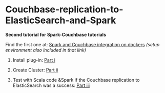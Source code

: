 # Couchbase-replication-to-ElasticSearch-and-Spark

**Second tutorial for Spark-Couchbase tutorials**

Find the first one at: 
[Spark and Couchbase integration on dockers](https://github.com/Satanette/Spark-Couchbase-Integration-on-Dockers-) <i> (setup environment also included in that link)  </i> 


1) Install plug-in: 
[Part i](https://github.com/Satanette/Couchbase-replication-to-ElasticSearch-and-Spark/blob/master/InstallAndConfig.md)

2) Create Cluster: 
[Part ii](https://github.com/Satanette/Couchbase-replication-to-ElasticSearch-and-Spark/blob/master/XDCR_CreateCluster.md)


3) Test with Scala code &Spark if the Couchbase replication to ElasticSearch was a success:
[Part iii](https://github.com/Satanette/Couchbase-replication-to-ElasticSearch-and-Spark/blob/master/Spark%20and%20ElasticSearch.md)
